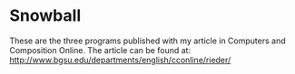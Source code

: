 Snowball
========

These are the three programs published with my article in Computers and Composition Online. The article can be found at:
http://www.bgsu.edu/departments/english/cconline/rieder/